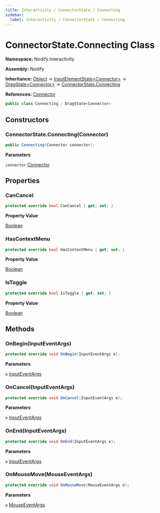 ```yaml
---
title: Interactivity / ConnectorState / Connecting
sidebar:
  label: Interactivity / ConnectorState / Connecting
---
```


# ConnectorState.Connecting Class  
  
**Namespace:** Nodify.Interactivity  
  
**Assembly:** Nodify  
  
**Inheritance:** [Object](https://docs.microsoft.com/en-us/dotnet/api/System.Object) → [InputElementState\<Connector\>](Nodify_Interactivity_InputElementState_TElement_) → [DragState\<Connector\>](Nodify_Interactivity_DragState_TElement_) → [ConnectorState.Connecting](Nodify_Interactivity_ConnectorState_Connecting)  
  
**References:** [Connector](Nodify_Connector)  
  
```csharp  
public class Connecting : DragState<Connector>  
```  
  
## Constructors  
  
### ConnectorState.Connecting(Connector)  
  
```csharp  
public Connecting(Connector connector);  
```  
  
**Parameters**  
  
`connector` [Connector](Nodify_Connector)  
  
## Properties  
  
### CanCancel  
  
```csharp  
protected override bool CanCancel { get; set; }  
```  
  
**Property Value**  
  
[Boolean](https://docs.microsoft.com/en-us/dotnet/api/System.Boolean)  
  
### HasContextMenu  
  
```csharp  
protected override bool HasContextMenu { get; set; }  
```  
  
**Property Value**  
  
[Boolean](https://docs.microsoft.com/en-us/dotnet/api/System.Boolean)  
  
### IsToggle  
  
```csharp  
protected override bool IsToggle { get; set; }  
```  
  
**Property Value**  
  
[Boolean](https://docs.microsoft.com/en-us/dotnet/api/System.Boolean)  
  
## Methods  
  
### OnBegin(InputEventArgs)  
  
```csharp  
protected override void OnBegin(InputEventArgs e);  
```  
  
**Parameters**  
  
`e` [InputEventArgs](https://docs.microsoft.com/en-us/dotnet/api/System.Windows.Input.InputEventArgs)  
  
### OnCancel(InputEventArgs)  
  
```csharp  
protected override void OnCancel(InputEventArgs e);  
```  
  
**Parameters**  
  
`e` [InputEventArgs](https://docs.microsoft.com/en-us/dotnet/api/System.Windows.Input.InputEventArgs)  
  
### OnEnd(InputEventArgs)  
  
```csharp  
protected override void OnEnd(InputEventArgs e);  
```  
  
**Parameters**  
  
`e` [InputEventArgs](https://docs.microsoft.com/en-us/dotnet/api/System.Windows.Input.InputEventArgs)  
  
### OnMouseMove(MouseEventArgs)  
  
```csharp  
protected override void OnMouseMove(MouseEventArgs e);  
```  
  
**Parameters**  
  
`e` [MouseEventArgs](https://docs.microsoft.com/en-us/dotnet/api/System.Windows.Input.MouseEventArgs)  
  

